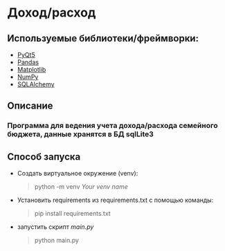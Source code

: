 # Доход/расход
## Используемые библиотеки/фреймворки:
- [PyQt5](https://doc.qt.io/qtforpython/)
- [Pandas](https://pandas.pydata.org/)
- [Matplotlib](https://matplotlib.org/l)
- [NumPy](https://numpy.org/)
- [SQLAlchemy](https://www.sqlalchemy.org/)

## Описание

### Программа для ведения учета дохода/расхода семейного бюджета, данные хранятся в БД sqlLite3

## Способ запуска

- Создать виртуальное окружение (venv):
  > python -m venv *Your venv name*
  
- Установить requirements из requirements.txt с помощью команды:
  > pip install requirements.txt
  
- запустить скрипт *main.py*
  > python main.py
 

